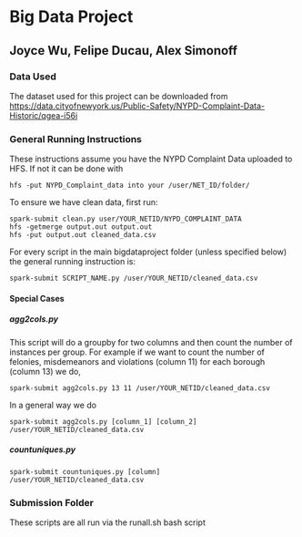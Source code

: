 # Big Data Project
## Joyce Wu, Felipe Ducau, Alex Simonoff

### Data Used
The dataset used for this project can be downloaded from https://data.cityofnewyork.us/Public-Safety/NYPD-Complaint-Data-Historic/qgea-i56i

### General Running Instructions
These instructions assume you have the NYPD Complaint Data uploaded to HFS. If not it can be done with
```
hfs -put NYPD_Complaint_data into your /user/NET_ID/folder/
```

To ensure we have clean data, first run:
```
spark-submit clean.py user/YOUR_NETID/NYPD_COMPLAINT_DATA
hfs -getmerge output.out output.out
hfs -put output.out cleaned_data.csv
```

For every script in the main bigdataproject folder (unless specified below) the general running instruction is:
```
spark-submit SCRIPT_NAME.py /user/YOUR_NETID/cleaned_data.csv
```

#### Special Cases
##### agg2cols.py
This script will do a groupby for two columns and then count the number of instances per group. 
For example if we want to count the number of felonies, misdemeanors and violations (column 11) for each borough (column 13) we do, 
```
spark-submit agg2cols.py 13 11 /user/YOUR_NETID/cleaned_data.csv
```
In a general way we do
```
spark-submit agg2cols.py [column_1] [column_2] /user/YOUR_NETID/cleaned_data.csv
```

##### countuniques.py
```
spark-submit countuniques.py [column] /user/YOUR_NETID/cleaned_data.csv
```

### Submission Folder
These scripts are all run via the runall.sh bash script

